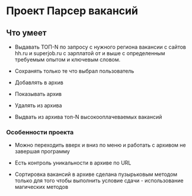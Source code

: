 # Проект Парсер вакансий

## Что умеет

- Выдавать ТОП-N по запросу с нужного региона вакансии с сайтов hh.ru и superjob.ru с зарплатой от и выше с определенным требуeмым опытом и ключевым словом.

- Сохранять только те что выбрал пользователь

- Добавлять в архив

- Показывать архив

- Удалять из архива

- Выдвать из архива топ-N высокооплачеваемых вакансий

### Особенности проекта

- Можно переходить вверх и вниз по меню и работать с архивом не завершая программу

- Есть контроль уникальности в архиве по URL

- Сортировка вакансий в архиве сделана пузырьковым методом только для того чтобы выполнить условие сдачи - использование магических методов
